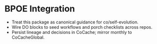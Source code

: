 # BPOE Integration
- Treat this package as canonical guidance for co/self-evolution.
- Wire DO blocks to seed workflows and porch checklists across repos.
- Persist lineage and decisions in CoCache; mirror monthly to CoCacheGlobal.
